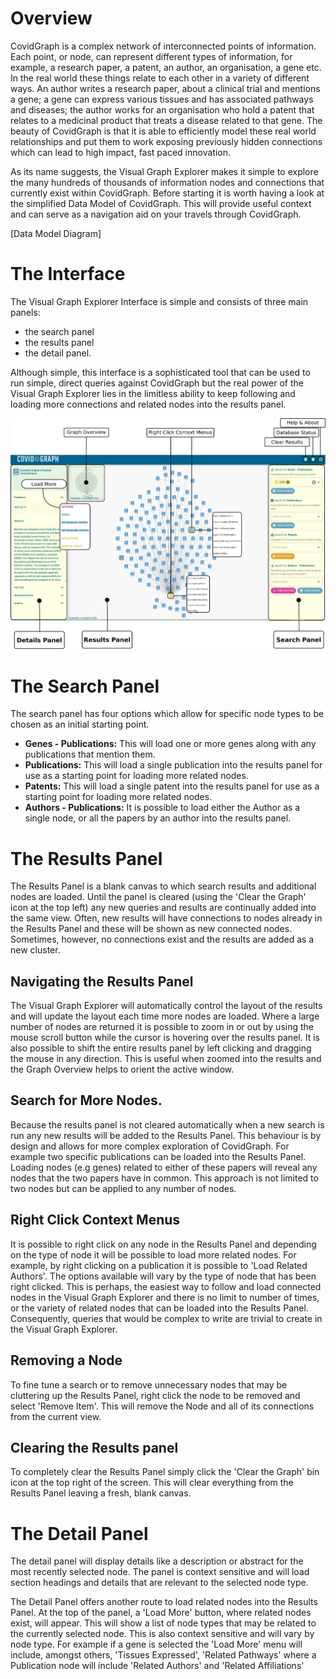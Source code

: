 # Overview

CovidGraph is a complex network of interconnected points of information. Each point, or node, can represent different types of information, for example, a research paper, a patent, an author, an organisation, a gene etc. In the real world these things relate to each other in a variety of different ways. An author writes a research paper, about a clinical trial and mentions a gene; a gene can express various tissues and has associated pathways and diseases; the author works for an organisation who hold a patent that relates to a medicinal product that treats a disease related to that gene. The beauty of CovidGraph is that it is able to efficiently model these real world relationships and put them to work exposing previously hidden connections which can lead to high impact, fast paced innovation.

As its name suggests, the Visual Graph Explorer makes it simple to explore the many hundreds of thousands of information nodes and connections that currently exist within CovidGraph. Before starting it is worth having a look at the simplified Data Model of CovidGraph. This will provide useful context and can serve as a navigation aid on your travels through CovidGraph.

[Data Model Diagram]

# The Interface

The Visual Graph Explorer Interface is simple and consists of three main panels:
* the search panel
* the results panel
* the detail panel.

Although simple, this interface is a sophisticated tool that can be used to run simple, direct queries against CovidGraph but the real power of the Visual Graph Explorer lies in the limitless ability to keep following and loading more connections and related nodes into the results panel.

![The Visual Graph Explorer](https://github.com/covidgraph/visual-graph-explorer/blob/master/docs/interface.png)

# The Search Panel
The search panel has four options which allow for specific node types to be chosen as an initial starting point.

* **Genes - Publications:** This will load one or more genes along with any publications that mention them.
* **Publications:** This will load a single publication into the results panel for use as a starting point for loading more related nodes.
* **Patents:** This will load a single patent into the results panel for use as a starting point for loading more related nodes.
* **Authors - Publications:** It is possible to load either the Author as a single node, or all the papers by an author into the results panel.

# The Results Panel
The Results Panel is a blank canvas to which search results and additional nodes are loaded. Until the panel is cleared (using the 'Clear the Graph' icon at the top left) any new queries and results are continually added into the same view. Often, new results will have connections to nodes already in the Results Panel and these will be shown as new connected nodes. Sometimes, however, no connections exist and the results are added as a new cluster.

## Navigating the Results Panel

The Visual Graph Explorer will automatically control the layout of the results and will update the layout each time more nodes are loaded. Where a large number of nodes are returned it is possible to zoom in or out by using the mouse scroll button while the cursor is hovering over the results panel. It is also possible to shift the entire results panel by left clicking and dragging the mouse in any direction. This is useful when zoomed into the results and the Graph Overview helps to orient the active window.

## Search for More Nodes.
Because the results panel is not cleared automatically when a new search is run any new results will be added to the Results Panel. This behaviour is by design and allows for more complex exploration of CovidGraph. For example two specific publications can be loaded into the Results Panel. Loading nodes (e.g genes) related to either of these papers will reveal any nodes that the two papers have in common. This approach is not limited to two nodes but can be applied to any number of nodes.

## Right Click Context Menus
It is possible to right click on any node in the Results Panel and depending on the type of node it will be possible to load more related nodes. For example, by right clicking on a publication it is possible to 'Load Related Authors'. The options available will vary by the type of node that has been right clicked. This is perhaps, the easiest way to follow and load connected nodes in the Visual Graph Explorer and there is no limit to number of times, or the variety of related nodes that can be loaded into the Results Panel. Consequently, queries that would be complex to write are trivial to create in the Visual Graph Explorer.

## Removing a Node

To fine tune a search or to remove unnecessary nodes that may be cluttering up the Results Panel, right click the node to be removed and select 'Remove Item'. This will remove the Node and all of its connections from the current view.

## Clearing the Results panel

To completely clear the Results Panel simply click the 'Clear the Graph' bin icon at the top right of the screen. This will clear everything from the Results Panel leaving a fresh, blank canvas.

# The Detail Panel

The detail panel will display details like a description or abstract for the most recently selected node. The panel is context sensitive and will load section headings and details that are relevant to the selected node type.

The Detail Panel offers another route to load related nodes into the Results Panel. At the top of the panel, a 'Load More' button, where related nodes exist, will appear. This will show a list of node types that may be related to the currently selected node. This is also context sensitive and will vary by node type. For example if a gene is selected the 'Load More' menu will include, amongst others, 'Tissues Expressed', 'Related Pathways' where a Publication node will include 'Related Authors' and 'Related Affiliations'
